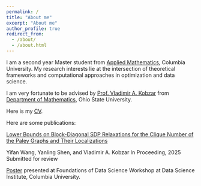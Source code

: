 ```yaml
---
permalink: /
title: "About me"
excerpt: "About me"
author_profile: true
redirect_from: 
  - /about/
  - /about.html
---
```


I am a second year Master student from [Applied Mathematics](https://www.apam.columbia.edu/programs/applied-mathematics), Columbia University. My research interests lie at the intersection of theoretical frameworks and computational approaches in optimization and data science.

I am very fortunate to be advised by [Prof. Vladimir A. Kobzar](https://math.osu.edu/people/kobzar.1) from [Department of Mathematics](https://math.osu.edu/), Ohio State University. 

Here is my [CV](../assets/CV.pdf).

Here are some publications:

[Lower Bounds on Block-Diagonal SDP Relaxations for the Clique Number of the Paley Graphs and Their Localizations](../assets/paley_paper.pdf)

Yifan Wang, Yanling Shen, and Vladimir A. Kobzar
In Proceeding, 2025
Submitted for review

[Poster](../assets/Paley_poster.pdf) presented at Foundations of Data Science Workshop at Data Science Institute, Columbia University.
  
